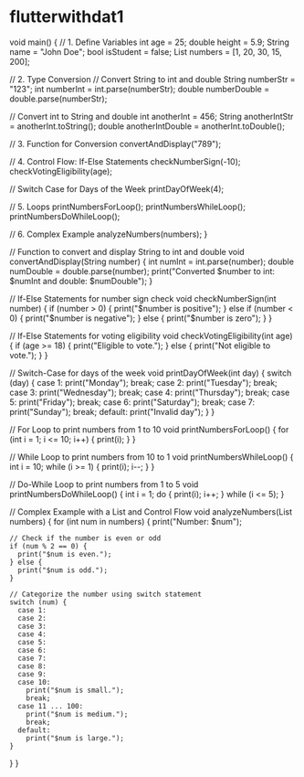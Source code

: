 # flutterwithdat1



void main() {
  // 1. Define Variables
  int age = 25;
  double height = 5.9;
  String name = "John Doe";
  bool isStudent = false;
  List<int> numbers = [1, 20, 30, 15, 200];

  // 2. Type Conversion
  // Convert String to int and double
  String numberStr = "123";
  int numberInt = int.parse(numberStr);
  double numberDouble = double.parse(numberStr);

  // Convert int to String and double
  int anotherInt = 456;
  String anotherIntStr = anotherInt.toString();
  double anotherIntDouble = anotherInt.toDouble();

  // 3. Function for Conversion
  convertAndDisplay("789");

  // 4. Control Flow: If-Else Statements
  checkNumberSign(-10);
  checkVotingEligibility(age);

  // Switch Case for Days of the Week
  printDayOfWeek(4);

  // 5. Loops
  printNumbersForLoop();
  printNumbersWhileLoop();
  printNumbersDoWhileLoop();

  // 6. Complex Example
  analyzeNumbers(numbers);
}

// Function to convert and display String to int and double
void convertAndDisplay(String number) {
  int numInt = int.parse(number);
  double numDouble = double.parse(number);
  print("Converted $number to int: $numInt and double: $numDouble");
}

// If-Else Statements for number sign check
void checkNumberSign(int number) {
  if (number > 0) {
    print("$number is positive");
  } else if (number < 0) {
    print("$number is negative");
  } else {
    print("$number is zero");
  }
}

// If-Else Statements for voting eligibility
void checkVotingEligibility(int age) {
  if (age >= 18) {
    print("Eligible to vote.");
  } else {
    print("Not eligible to vote.");
  }
}

// Switch-Case for days of the week
void printDayOfWeek(int day) {
  switch (day) {
    case 1:
      print("Monday");
      break;
    case 2:
      print("Tuesday");
      break;
    case 3:
      print("Wednesday");
      break;
    case 4:
      print("Thursday");
      break;
    case 5:
      print("Friday");
      break;
    case 6:
      print("Saturday");
      break;
    case 7:
      print("Sunday");
      break;
    default:
      print("Invalid day");
  }
}

// For Loop to print numbers from 1 to 10
void printNumbersForLoop() {
  for (int i = 1; i <= 10; i++) {
    print(i);
  }
}

// While Loop to print numbers from 10 to 1
void printNumbersWhileLoop() {
  int i = 10;
  while (i >= 1) {
    print(i);
    i--;
  }
}

// Do-While Loop to print numbers from 1 to 5
void printNumbersDoWhileLoop() {
  int i = 1;
  do {
    print(i);
    i++;
  } while (i <= 5);
}

// Complex Example with a List and Control Flow
void analyzeNumbers(List<int> numbers) {
  for (int num in numbers) {
    print("Number: $num");

    // Check if the number is even or odd
    if (num % 2 == 0) {
      print("$num is even.");
    } else {
      print("$num is odd.");
    }

    // Categorize the number using switch statement
    switch (num) {
      case 1:
      case 2:
      case 3:
      case 4:
      case 5:
      case 6:
      case 7:
      case 8:
      case 9:
      case 10:
        print("$num is small.");
        break;
      case 11 ... 100:
        print("$num is medium.");
        break;
      default:
        print("$num is large.");
    }
  }
}
